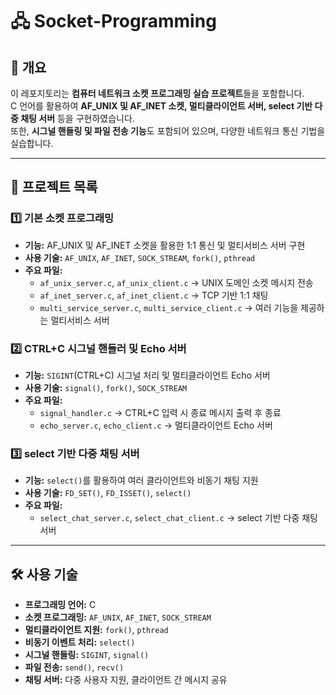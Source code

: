 # 🖧 Socket-Programming

## 📌 개요
이 레포지토리는 **컴퓨터 네트워크 소켓 프로그래밍 실습 프로젝트**들을 포함합니다.  
C 언어를 활용하여 **AF_UNIX 및 AF_INET 소켓, 멀티클라이언트 서버, select 기반 다중 채팅 서버** 등을 구현하였습니다.  
또한, **시그널 핸들링 및 파일 전송 기능**도 포함되어 있으며, 다양한 네트워크 통신 기법을 실습합니다.

---

## 📂 프로젝트 목록

### **1️⃣ 기본 소켓 프로그래밍**
- **기능:** AF_UNIX 및 AF_INET 소켓을 활용한 1:1 통신 및 멀티서비스 서버 구현
- **사용 기술:** `AF_UNIX`, `AF_INET`, `SOCK_STREAM`, `fork()`, `pthread`
- **주요 파일:**
  - `af_unix_server.c`, `af_unix_client.c` → UNIX 도메인 소켓 메시지 전송
  - `af_inet_server.c`, `af_inet_client.c` → TCP 기반 1:1 채팅
  - `multi_service_server.c`, `multi_service_client.c` → 여러 기능을 제공하는 멀티서비스 서버

### **2️⃣ CTRL+C 시그널 핸들러 및 Echo 서버**
- **기능:** `SIGINT`(CTRL+C) 시그널 처리 및 멀티클라이언트 Echo 서버
- **사용 기술:** `signal()`, `fork()`, `SOCK_STREAM`
- **주요 파일:**
  - `signal_handler.c` → CTRL+C 입력 시 종료 메시지 출력 후 종료
  - `echo_server.c`, `echo_client.c` → 멀티클라이언트 Echo 서버

### **3️⃣ select 기반 다중 채팅 서버**
- **기능:** `select()`를 활용하여 여러 클라이언트와 비동기 채팅 지원
- **사용 기술:** `FD_SET()`, `FD_ISSET()`, `select()`
- **주요 파일:**
  - `select_chat_server.c`, `select_chat_client.c` → select 기반 다중 채팅 서버
 
---

## 🛠 사용 기술
- **프로그래밍 언어:** C
- **소켓 프로그래밍:** `AF_UNIX`, `AF_INET`, `SOCK_STREAM`
- **멀티클라이언트 지원:** `fork()`, `pthread`
- **비동기 이벤트 처리:** `select()`
- **시그널 핸들링:** `SIGINT`, `signal()`
- **파일 전송:** `send()`, `recv()`
- **채팅 서버:** 다중 사용자 지원, 클라이언트 간 메시지 공유
